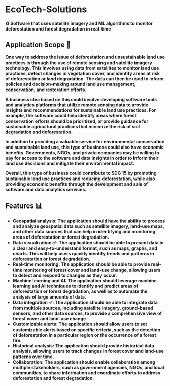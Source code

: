 # EcoTech-Solutions
**♻ Software that uses satellite imagery and ML algorithms to monitor deforestation and forest degradation in real-time**

## Application Scope 📖
**One way to address the issue of deforestation and unsustainable land use practices is through the use of remote sensing and satellite imagery technology. This involves using data from satellites to monitor land use practices, detect changes in vegetation cover, and identify areas at risk of deforestation or land degradation. The data can then be used to inform policies and decision-making around land use management, conservation, and restoration efforts.**

**A business idea based on this could involve developing software tools and analytics platforms that utilize remote sensing data to provide insights and recommendations for sustainable land use practices. For example, the software could help identify areas where forest conservation efforts should be prioritized, or provide guidance for sustainable agricultural practices that minimize the risk of soil degradation and deforestation.**

**In addition to providing a valuable service for environmental conservation and sustainable land use, this type of business could also have economic benefits. Governments, NGOs, and private companies may be willing to pay for access to the software and data insights in order to inform their land use decisions and mitigate their environmental impact.**

**Overall, this type of business could contribute to SDG 15 by promoting sustainable land use practices and reducing deforestation, while also providing economic benefits through the development and sale of software and data analytics services.**

## Features 📊

- **Geospatial analysis: The application should have the ability to process and analyze geospatial data such as satellite imagery, land-use maps, and other data sources that can help in identifying and monitoring areas of deforestation or forest degradation.**
- **Data visualization ✅: The application should be able to present data in a clear and easy-to-understand format, such as maps, graphs, and charts. This will help users quickly identify trends and patterns in deforestation or forest degradation.**
- **Real-time monitoring: The application should be able to provide real-time monitoring of forest cover and land-use change, allowing users to detect and respond to changes as they occur.**
- **Machine learning and AI: The application should leverage machine learning and AI techniques to identify and predict areas of deforestation or forest degradation, as well as to automate the analysis of large amounts of data.**
- **Data integration ✅: The application should be able to integrate data from multiple sources, including satellite imagery, ground-based sensors, and other data sources, to provide a comprehensive view of forest cover and land-use change.**
- **Customizable alerts: The application should allow users to set customizable alerts based on specific criteria, such as the detection of deforestation in a particular region or the occurrence of a forest fire.**
- **Historical analysis: The application should provide historical data analysis, allowing users to track changes in forest cover and land-use patterns over time.**
- **Collaboration: The application should enable collaboration among multiple stakeholders, such as government agencies, NGOs, and local communities, to share information and coordinate efforts to address deforestation and forest degradation.**
